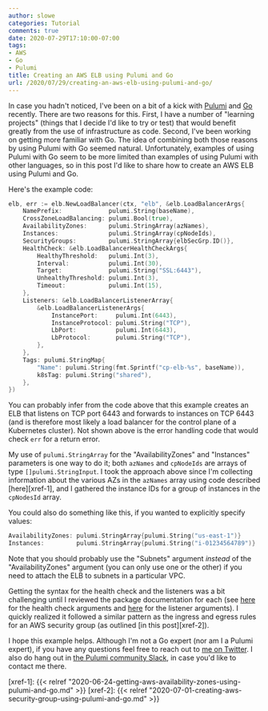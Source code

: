 ```yaml
---
author: slowe
categories: Tutorial
comments: true
date: 2020-07-29T17:10:00-07:00
tags:
- AWS
- Go
- Pulumi
title: Creating an AWS ELB using Pulumi and Go
url: /2020/07/29/creating-an-aws-elb-using-pulumi-and-go/
---
```


In case you hadn't noticed, I've been on a bit of a kick with [Pulumi][link-1] and [Go][link-2] recently. There are two reasons for this. First, I have a number of "learning projects" (things that I decide I'd like to try or test) that would benefit greatly from the use of infrastructure as code. Second, I've been working on getting more familiar with Go. The idea of combining both those reasons by using Pulumi with Go seemed natural. Unfortunately, examples of using Pulumi with Go seem to be more limited than examples of using Pulumi with other languages, so in this post I'd like to share how to create an AWS ELB using Pulumi and Go.<!--more-->

Here's the example code:

```go
elb, err := elb.NewLoadBalancer(ctx, "elb", &elb.LoadBalancerArgs{
	NamePrefix:             pulumi.String(baseName),
	CrossZoneLoadBalancing: pulumi.Bool(true),
	AvailabilityZones:      pulumi.StringArray(azNames),
	Instances:              pulumi.StringArray(cpNodeIds),
	SecurityGroups:			pulumi.StringArray{elbSecGrp.ID()},
	HealthCheck: &elb.LoadBalancerHealthCheckArgs{
		HealthyThreshold:   pulumi.Int(3),
		Interval:           pulumi.Int(30),
		Target:             pulumi.String("SSL:6443"),
		UnhealthyThreshold: pulumi.Int(3),
		Timeout:            pulumi.Int(15),
	},
	Listeners: &elb.LoadBalancerListenerArray{
		&elb.LoadBalancerListenerArgs{
			InstancePort:     pulumi.Int(6443),
			InstanceProtocol: pulumi.String("TCP"),
			LbPort:           pulumi.Int(6443),
			LbProtocol:       pulumi.String("TCP"),
		},
	},
	Tags: pulumi.StringMap{
		"Name": pulumi.String(fmt.Sprintf("cp-elb-%s", baseName)),
		k8sTag: pulumi.String("shared"),
	},
})
```

You can probably infer from the code above that this example creates an ELB that listens on TCP port 6443 and forwards to instances on TCP 6443 (and is therefore most likely a load balancer for the control plane of a Kubernetes cluster). Not shown above is the error handling code that would check `err` for a return error.

My use of `pulumi.StringArray` for the "AvailabilityZones" and "Instances" parameters is one way to do it; both `azNames` and `cpNodeIds` are arrays of type `[]pulumi.StringInput`. I took the approach above since I'm collecting information about the various AZs in the `azNames` array using code described [here][xref-1], and I gathered the instance IDs for a group of instances in the `cpNodesId` array.

You could also do something like this, if you wanted to explicitly specify values:

```go
AvailabilityZones: pulumi.StringArray{pulumi.String("us-east-1")}
Instances:         pulumi.StringArray{pulumi.String("i-01234564789")}
```

Note that you should probably use the "Subnets" argument _instead_ of the "AvailabilityZones" argument (you can only use one or the other) if you need to attach the ELB to subnets in a particular VPC.

Getting the syntax for the health check and the listeners was a bit challenging until I reviewed the package documentation for each (see [here][link-3] for the health check arguments and [here][link-4] for the listener arguments). I quickly realized it followed a similar pattern as the ingress and egress rules for an AWS security group (as outlined [in this post][xref-2]).

I hope this example helps. Although I'm not a Go expert (nor am I a Pulumi expert), if you have any questions feel free to reach out to [me on Twitter][link-5]. I also do hang out in [the Pulumi community Slack][link-6], in case you'd like to contact me there.

[link-1]: https://www.pulumi.com/
[link-2]: https://golang.org/
[link-3]: https://pkg.go.dev/github.com/pulumi/pulumi-aws/sdk/v2/go/aws/elb?tab=doc#LoadBalancerHealthCheckArgs
[link-4]: https://pkg.go.dev/github.com/pulumi/pulumi-aws/sdk/v2/go/aws/elb?tab=doc#LoadBalancerListenerArgs
[link-5]: https://twitter.com/scott_lowe
[link-6]: https://pulumi-community.slack.com
[xref-1]: {{< relref "2020-06-24-getting-aws-availability-zones-using-pulumi-and-go.md" >}}
[xref-2]: {{< relref "2020-07-01-creating-aws-security-group-using-pulumi-and-go.md" >}}

